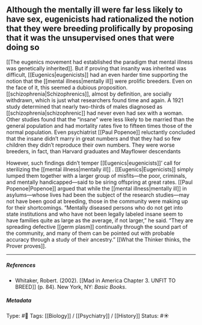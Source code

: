 ## Although the mentally ill were far less likely to have sex, eugenicists had rationalized the notion that they were breeding prolifically by proposing that it was the unsupervised ones that were doing so # 

[[The eugenics movement had established the paradigm that mental illness was genetically inherited]]. But if proving that insanity was inherited was difficult, [[Eugenics|eugenicists]] had an even harder time supporting the notion that the [[mental illness|mentally ill]] were prolific breeders. Even on the face of it, this seemed a dubious proposition. [[schizophrenia|Schizophrenics]], almost by definition, are socially withdrawn, which is just what researchers found time and again. A 1921 study determined that nearly two-thirds of males diagnosed as [[schizophrenia|schizophrenic]] had never even had sex with a woman. Other studies found that the “insane” were less likely to be married than the general population and had mortality rates five to fifteen times those of the normal population. Even psychiatrist [[Paul Popenoe]] reluctantly concluded that the insane didn’t marry in great numbers and that they had so few children they didn’t reproduce their own numbers. They were worse breeders, in fact, than Harvard graduates and Mayflower descendants

However, such findings didn’t temper [[Eugenics|eugenicists]]’ call for sterilizing the [[mental illness|mentally ill]] . [[Eugenics|Eugenicists]] simply lumped them together with a larger group of misfits—the poor, criminals, and mentally handicapped—said to be siring offspring at great rates. [[Paul Popenoe|Popenoe]] argued that while the [[mental illness|mentally ill]]  in asylums—whose lives had been the subject of the research studies—may not have been good at breeding, those in the community were making up for their shortcomings. “Mentally diseased persons who do not get into state institutions and who have not been legally labeled insane seem to have families quite as large as the average, if not larger,” he said. “They are spreading defective [[germ plasm]] continually through the sound part of the community, and many of them can be pointed out with probable accuracy through a study of their ancestry.” [[What the Thinker thinks, the Prover proves]].

___

##### References

- Whitaker, Robert. (2002). [[Mad in America Chapter 3. UNFIT TO BREED]] (p. 84). New York, NY: _Basic Books_.

##### Metadata

Type: #🔴 
Tags: [[Biology]] / [[Psychiatry]] / [[History]] 
Status: #☀️ 